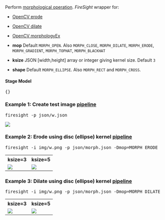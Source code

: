 Perform [morphological operation](http://en.wikipedia.org/wiki/Mathematical_morphology). 
_FireSight_ wrapper for:
* [OpenCV erode](http://docs.opencv.org/modules/imgproc/doc/filtering.html?highlight=erode#erode)
* [OpenCV dilate](http://docs.opencv.org/modules/imgproc/doc/filtering.html?highlight=dilate#dilate)
* [OpenCV morphologyEx](http://docs.opencv.org/modules/imgproc/doc/filtering.html?highlight=morphologyex#morphologyex)

* **mop** Default `MORPH_OPEN`. Also `MORPH_CLOSE`, `MORPH_DILATE`, `MORPH_ERODE`, `MORPH_GRADIENT`, `MORPH_TOPHAT`, `MORPH_BLACKHAT`
* **ksize** JSON [width,height] array or integer giving kernel size. Default `3`
* **shape** Default `MORPH_ELLIPSE`. Also `MORPH_RECT` and `MORPH_CROSS`.

#### Stage Model
<pre>{}</pre>

### Example 1: Create test image [pipeline](https://github.com/firepick1/FireSight/blob/master/json/w.json)
<pre>firesight -p json/w.json</pre>
<img src="https://github.com/firepick1/FireSight/blob/master/img/w.png?raw=true">

### Example 2: Erode using disc (ellipse) kernel [pipeline](https://github.com/firepick1/FireSight/blob/master/json/morph.json)
<pre>firesight -i img/w.png -p json/morph.json -Dmop=MORPH_ERODE -Dksize=3 -o target/morph-erode-3.png</pre>
<table border=0 cellpadding=1>
<tr><th>ksize=3</th><th>ksize=5</th></tr>
<tr><td>
<img src="https://github.com/firepick1/FireSight/blob/master/img/morph-erode-3.png?raw=true">
</td><td>
<img src="https://github.com/firepick1/FireSight/blob/master/img/morph-erode-5.png?raw=true">
</td></tr>
</table>

### Example 3: Dilate using disc (ellipse) kernel [pipeline](https://github.com/firepick1/FireSight/blob/master/json/morph.json)
<pre>firesight -i img/w.png -p json/morph.json -Dmop=MORPH_DILATE -Dksize=3 -o target/morph-dilate-3.png</pre>
<table border=0 cellpadding=1>
<tr><th>ksize=3</th><th>ksize=5</th></tr>
<tr><td>
<img src="https://github.com/firepick1/FireSight/blob/master/img/morph-dilate-3.png?raw=true">
</td><td>
<img src="https://github.com/firepick1/FireSight/blob/master/img/morph-dilate-5.png?raw=true">
</td></tr>
</table>

